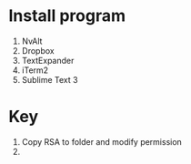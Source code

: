 Install program
===============

1. NvAlt
2. Dropbox
3. TextExpander
4. iTerm2
5. Sublime Text 3

Key
===============

1. Copy RSA to folder and modify permission
2. 

